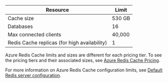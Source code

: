 | Resource                                    | Limit                                  |
|---------------------------------------------|----------------------------------------|
| Cache size                                  | 530 GB <!-- deleted by customization ([contact us](mailto:wapteams@microsoft.com?subject=Redis%20Cache%20quota%20increase) for more) -->                                  |
| Databases                                   | 16                                     |
| Max connected clients                       | 40,000                                 |
| Redis Cache replicas (for high availability) | 1 |

Azure Redis Cache limits and sizes are different for each pricing tier. To see the pricing tiers and their associated sizes, see [Azure Redis Cache Pricing](/home/features/cache/#price).

For more information on Azure Redis Cache configuration limits, see [Default Redis server configuration](/documentation/articles/cache-configure#default-redis-server-configuration).